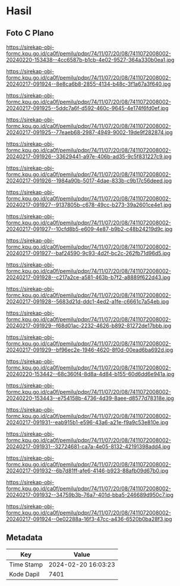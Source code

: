 # Hasil

## Foto C Plano

https://sirekap-obj-formc.kpu.go.id/ca0f/pemilu/pdpr/74/11/07/20/08/7411072008002-20240220-153438--4cc6587b-b1cb-4e02-9527-364a330b0ea1.jpg

https://sirekap-obj-formc.kpu.go.id/ca0f/pemilu/pdpr/74/11/07/20/08/7411072008002-20240217-091924--8e8ca6b8-2855-4134-b48c-3f1a67a3f640.jpg

https://sirekap-obj-formc.kpu.go.id/ca0f/pemilu/pdpr/74/11/07/20/08/7411072008002-20240217-091925--5ddc7a6f-d592-460c-9645-4e174f6fd0ef.jpg

https://sirekap-obj-formc.kpu.go.id/ca0f/pemilu/pdpr/74/11/07/20/08/7411072008002-20240217-091925--77eaeb68-2987-4949-9002-19de9f282874.jpg

https://sirekap-obj-formc.kpu.go.id/ca0f/pemilu/pdpr/74/11/07/20/08/7411072008002-20240217-091926--33629441-a97e-406b-ad35-9c5f831227c9.jpg

https://sirekap-obj-formc.kpu.go.id/ca0f/pemilu/pdpr/74/11/07/20/08/7411072008002-20240217-091926--1984a90b-5017-4dae-833b-c9b17c56deed.jpg

https://sirekap-obj-formc.kpu.go.id/ca0f/pemilu/pdpr/74/11/07/20/08/7411072008002-20240217-091927--9137805b-c678-49cc-b273-39a2601ce4e1.jpg

https://sirekap-obj-formc.kpu.go.id/ca0f/pemilu/pdpr/74/11/07/20/08/7411072008002-20240217-091927--10cfd8b5-e609-4e87-b9b2-c48b24219d9c.jpg

https://sirekap-obj-formc.kpu.go.id/ca0f/pemilu/pdpr/74/11/07/20/08/7411072008002-20240217-091927--baf24590-9c93-4d2f-bc2c-262fb71d96d5.jpg

https://sirekap-obj-formc.kpu.go.id/ca0f/pemilu/pdpr/74/11/07/20/08/7411072008002-20240217-091928--c217a2ce-a581-463b-b7f2-a8889f622d43.jpg

https://sirekap-obj-formc.kpu.go.id/ca0f/pemilu/pdpr/74/11/07/20/08/7411072008002-20240217-091928--5683d21d-ddc1-4ed2-a1fe-c6661c7a54eb.jpg

https://sirekap-obj-formc.kpu.go.id/ca0f/pemilu/pdpr/74/11/07/20/08/7411072008002-20240217-091929--f68d01ac-2232-4626-b892-81272de17bbb.jpg

https://sirekap-obj-formc.kpu.go.id/ca0f/pemilu/pdpr/74/11/07/20/08/7411072008002-20240217-091929--bf96ec2e-1946-4620-8f0d-00ead6ba692d.jpg

https://sirekap-obj-formc.kpu.go.id/ca0f/pemilu/pdpr/74/11/07/20/08/7411072008002-20240220-153442--68c360f4-8d8a-4d84-b155-60d6dd6e941a.jpg

https://sirekap-obj-formc.kpu.go.id/ca0f/pemilu/pdpr/74/11/07/20/08/7411072008002-20240220-153443--e754158b-4736-4d39-8aee-d8577d78318e.jpg

https://sirekap-obj-formc.kpu.go.id/ca0f/pemilu/pdpr/74/11/07/20/08/7411072008002-20240217-091931--eab915b1-e596-43a6-a21e-f9a9c53e810e.jpg

https://sirekap-obj-formc.kpu.go.id/ca0f/pemilu/pdpr/74/11/07/20/08/7411072008002-20240217-091931--32724681-ca7a-4e05-8132-42191398add4.jpg

https://sirekap-obj-formc.kpu.go.id/ca0f/pemilu/pdpr/74/11/07/20/08/7411072008002-20240217-091932--6b7d81ff-afe6-4146-b923-88afb09d67b0.jpg

https://sirekap-obj-formc.kpu.go.id/ca0f/pemilu/pdpr/74/11/07/20/08/7411072008002-20240217-091932--34759b3b-76a7-401d-bba5-246689d950c7.jpg

https://sirekap-obj-formc.kpu.go.id/ca0f/pemilu/pdpr/74/11/07/20/08/7411072008002-20240217-091924--0e02288a-16f3-47cc-a436-6520b0ba28f3.jpg


## Metadata

| Key        | Value               |
| ---------- | ------------------- |
| Time Stamp | 2024-02-20 16:03:23 |
| Kode Dapil | 7401                |



